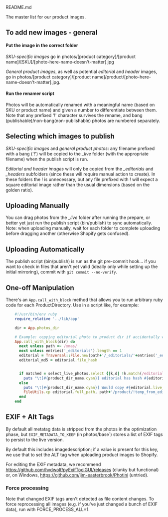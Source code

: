 README.md

The master list for our product images.

## To add new images - general

#### Put the image in the correct folder

*SKU-specific images* go in photos/[product category]/[product name]/[SKU]/[photo-here-name-doesn't-matter].jpg

*General product images*, as well as potential *editorial* and *header* images, go in photos/[product category]/[product name]/product/[photo-here-name-doesn't-matter].jpg.

#### Run the renamer script

Photos will be automatically renamed with a meaningful name (based on SKU or product name) and given a number to differentiate between them. Note that any prefixed '!' character survives the rename, and bang (publishable)/non-bang(non-publishable) photos are numbered separately.

## Selecting which images to publish

*SKU-specific images* and *general product photos*: any filename prefixed with a bang ('!') will be copied to the *_live* folder (with the appropriate filename) when the publish script is run.

*Editorial and header images* will only be copied from the *_editorials* and *_headers* subfolders (since these will require manual action to create). In these folders the ! is unnecessary, but any file prefixed with ! will expect a square editorial image rather than the usual dimensions (based on the golden ratio).

## Uploading Manually

You can drag photos from the *_live* folder after running the prepare, or better yet just run the publish script (bin/publish) to sync automatically. Note: when uploading manually, wait for each folder to complete uploading before dragging another (otherwise Shopify gets confused).

## Uploading Automatically

The publish script (bin/publish) is run as the git pre-commit hook... if you want to check in files that aren't yet valid (ideally only while setting up the initial mirroring), commit with `git commit --no-verify`.

## One-off Manipulation

There's an `App.call_with_block` method that allows you to run arbitrary ruby code for each ProductDirectory. Use in a script like, for example:

```ruby
    #!/usr/bin/env ruby
    require_relative '../lib/app'

    dir = App.photos_dir

    # Example: copying editorial photo to product dir if accidentally was moved over rather than copied
    App.call_with_block(dir) do
      next unless path =~ /xmas/
      next unless entries('_editorials').length == 1
      editorial = Traversal::File.new(path+'/_editorials/'+entries('_editorials')[0], 1)
      editorial_md5 = editorial.file_hash


      if matched = select_live_photos.select {|k,d| !k.match(/editorial/) }.detect {|key, data| data['source_md5'] == editorial_md5 }
        puts "\t[#{product_dir_name.cyan}] editorial has hash #{editorial_md5}, which matches photo #{matched[0]}".light_black
      else
        puts "\t[#{product_dir_name.cyan}] Would copy #{editorial.live_name} to products dir"
        FileUtils.cp editorial.full_path, path+'/product/!temp_from_editorial.jpg'
      end
    end
```

## EXIF + Alt Tags

By default all metatag data is stripped from the photos in the optimization phase, but `EXIF_METADATA_TO_KEEP` (in photos/base`) stores a list of EXIF tags to persist to the live version.

By default this includes imagedescription; if a value is present for this key, we use that to set the ALT tag when uploading product images to Shopify.

For editing the EXIF metadata, we recommend https://github.com/hvdwolf/pyExifToolGUI/releases (clunky but functional) or, on Windows, https://github.com/jim-easterbrook/Photini (untried).

### Force processing

Note that changed EXIF tags aren't detected as file content changes. To force reprocessing all images (e.g. if you've just changed a bunch of EXIF data), run with FORCE_PROCESS_ALL=1.